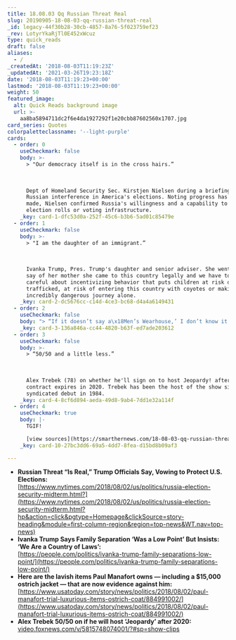 ```yaml
---
title: 18.08.03 Qq Russian Threat Real
slug: 20190905-18-08-03-qq-russian-threat-real
_id: legacy-44f30b28-30cb-4857-8a76-5f023759ef23
_rev: LotyrYkaRjTl0E452xWcuz
type: quick_reads
draft: false
aliases:
  - /
_createdAt: '2018-08-03T11:19:23Z'
_updatedAt: '2021-03-26T19:23:18Z'
date: '2018-08-03T11:19:23+00:00'
lastmod: '2018-08-03T11:19:23+00:00'
weight: 50
featured_image:
  alt: Quick Reads background image
  url: >-
    aa8ba5894711dc2f6e4da1927292f1e20cbb87602560x1707.jpg
card_series: Quotes
colorpaletteclassname: '--light-purple'
cards:
  - order: 0
    useCheckmark: false
    body: >-
      > "Our democracy itself is in the cross hairs.”  
        
        
        
      Dept of Homeland Security Sec. Kirstjen Nielsen during a briefing about
      Russian interference in America's elections. Noting progress has been
      made, Nielsen confirmed Russia's willingness and a capability to hack into
      election rolls or voting infrastructure.
    _key: card-1-dfc53d0a-252f-45c6-b3b6-5ad01c85479e
  - order: 1
    useCheckmark: false
    body: >-
      > "I am the daughter of an immigrant.”  
        
        
        
      Ivanka Trump, Pres. Trump's daughter and senior adviser. She went on to
      say of her mother she came to this country legally and we have to be very
      careful about incentivizing behavior that puts children at risk of being
      trafficked, at risk of entering this country with coyotes or making an
      incredibly dangerous journey alone.
    _key: card-2-dc5676cc-c14d-4ce3-bc68-d4a4a6149431
  - order: 2
    useCheckmark: false
    body: "> “If it doesn’t say a\x18Men’s Wearhouse,’ I don’t know it.\"  \n  \n  \n  \nJudge T.S. Ellis III, asking about the brand names of defendantA Paul Manafort’s lavish wardrobe paid for with wire transfers from offshore accounts, including a $15,000A ostrich-skin jacket."
    _key: card-3-136a846a-cc44-4820-b63f-ed7ade203612
  - order: 3
    useCheckmark: false
    body: >-
      > “50/50 and a little less.”  
        
        
        
      Alex Trebek (78) on whether he'll sign on to host Jeopardy! after his
      contract expires in 2020. Trebek has been the host of the show since its
      syndicated debut in 1984.
    _key: card-4-8cf6d894-aeda-49d8-9ab4-7dd1e32a114f
  - order: 4
    useCheckmark: true
    body: |-
      TGIF!

      [view sources](https://smarthernews.com/18-08-03-qq-russian-threat-real/)
    _key: card-10-27bc3dd6-69a5-4dd7-8fea-d15bd8b09af3

---
```

* **Russian Threat “Is Real,” Trump Officials Say, Vowing to Protect U.S. Elections:**  
[https://www.nytimes.com/2018/08/02/us/politics/russia-election-security-midterm.html?](https://www.nytimes.com/2018/08/02/us/politics/russia-election-security-midterm.html?hp&action=click&pgtype=Homepage&clickSource=story-heading&module=first-column-region&region=top-news&WT.nav=top-news)
* **Ivanka Trump Says Family Separation ‘Was a Low Point’ But Insists: ‘We Are a Country of Laws’:**  
[https://people.com/politics/ivanka-trump-family-separations-low-point/](https://people.com/politics/ivanka-trump-family-separations-low-point/)
* **Here are the lavish items Paul Manafort owns — including a $15,000 ostrich jacket — that are now evidence against him:**  
[https://www.usatoday.com/story/news/politics/2018/08/02/paul-manafort-trial-luxurious-items-ostrich-coat/884991002/](https://www.usatoday.com/story/news/politics/2018/08/02/paul-manafort-trial-luxurious-items-ostrich-coat/884991002/)
* **Alex Trebek 50/50 on if he will host ‘Jeopardy’ after 2020:**  
[video.foxnews.com/v/5815748074001/?#sp=show-clips](http://video.foxnews.com/v/5815748074001/?#sp=show-clips)